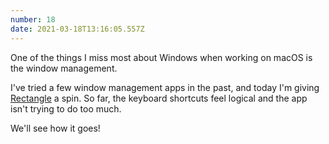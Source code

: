 ```yaml
---
number: 18
date: 2021-03-18T13:16:05.557Z
---
```


One of the things I miss most about Windows when working on macOS is the window management.

I've tried a few window management apps in the past, and today I'm giving [Rectangle](https://rectangleapp.com/) a spin. So far, the keyboard shortcuts feel logical and the app isn't trying to do too much.

We'll see how it goes!
